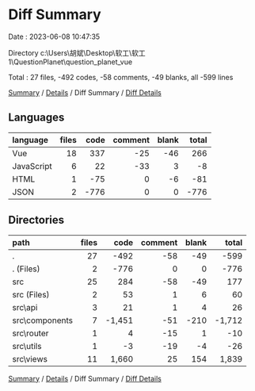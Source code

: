 # Diff Summary

Date : 2023-06-08 10:47:35

Directory c:\\Users\\胡斌\\Desktop\\软工\\软工1\\QuestionPlanet\\question_planet_vue

Total : 27 files,  -492 codes, -58 comments, -49 blanks, all -599 lines

[Summary](results.md) / [Details](details.md) / Diff Summary / [Diff Details](diff-details.md)

## Languages
| language | files | code | comment | blank | total |
| :--- | ---: | ---: | ---: | ---: | ---: |
| Vue | 18 | 337 | -25 | -46 | 266 |
| JavaScript | 6 | 22 | -33 | 3 | -8 |
| HTML | 1 | -75 | 0 | -6 | -81 |
| JSON | 2 | -776 | 0 | 0 | -776 |

## Directories
| path | files | code | comment | blank | total |
| :--- | ---: | ---: | ---: | ---: | ---: |
| . | 27 | -492 | -58 | -49 | -599 |
| . (Files) | 2 | -776 | 0 | 0 | -776 |
| src | 25 | 284 | -58 | -49 | 177 |
| src (Files) | 2 | 53 | 1 | 6 | 60 |
| src\\api | 3 | 21 | 1 | 4 | 26 |
| src\\components | 7 | -1,451 | -51 | -210 | -1,712 |
| src\\router | 1 | 4 | -15 | 1 | -10 |
| src\\utils | 1 | -3 | -19 | -4 | -26 |
| src\\views | 11 | 1,660 | 25 | 154 | 1,839 |

[Summary](results.md) / [Details](details.md) / Diff Summary / [Diff Details](diff-details.md)